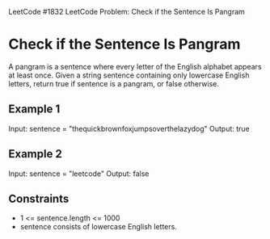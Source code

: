 LeetCode #1832
LeetCode Problem: Check if the Sentence Is Pangram

# Check if the Sentence Is Pangram

A pangram is a sentence where every letter of the English alphabet appears at least once.
Given a string sentence containing only lowercase English letters, return true if sentence is a pangram, or false otherwise.

## Example 1
Input: sentence = "thequickbrownfoxjumpsoverthelazydog"
Output: true

## Example 2
Input: sentence = "leetcode"
Output: false

## Constraints
- 1 <= sentence.length <= 1000
- sentence consists of lowercase English letters. 